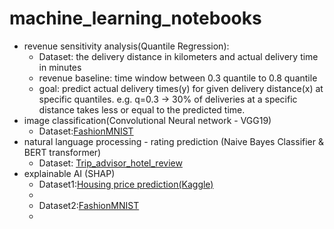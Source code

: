 # machine_learning_notebooks
 * revenue sensitivity analysis(Quantile Regression):
   - Dataset: the delivery distance in kilometers and actual delivery time in minutes
   - revenue baseline: time window between 0.3 quantile to 0.8 quantile
   - goal: predict actual delivery times(y) for given delivery distance(x) at specific quantiles.
     e.g. q=0.3 -> 30% of deliveries at a specific distance takes less or equal to the predicted time.
 * image classification(Convolutional Neural network - VGG19)
   - Dataset:[FashionMNIST](https://github.com/zalandoresearch/fashion-mnist)
 * natural language processing - rating prediction (Naive Bayes Classifier & BERT transformer)
    - Dataset: [Trip_advisor_hotel_review](https://raw.githubusercontent.com/dsfb2/dsfb2-2024/main/assignment_3/data/tripadvisor_hotel_reviews.csv)
 * explainable AI (SHAP)
    - Dataset1:[Housing price prediction(Kaggle)](https://www.kaggle.com/datasets/muhammadbinimran/housing-price-prediction-data/data)
    - 
    - Dataset2:[FashionMNIST](https://github.com/zalandoresearch/fashion-mnist)
    - 
